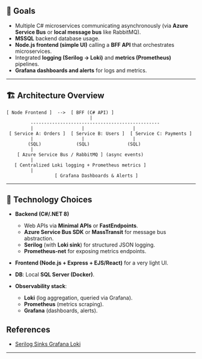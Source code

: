 
## 🎯 **Goals**

* Multiple C# microservices communicating asynchronously (via **Azure Service Bus** or **local message bus** like RabbitMQ).
* **MSSQL** backend database usage.
* **Node.js frontend (simple UI)** calling a **BFF API** that orchestrates microservices.
* Integrated **logging (Serilog → Loki)** and **metrics (Prometheus)** pipelines.
* **Grafana dashboards and alerts** for logs and metrics.

---

## 🏗️ **Architecture Overview**

```
[ Node Frontend ]  -->  [ BFF (C# API) ]
                               |
         ------------------------------------------------
         |                  |                  |
 [ Service A: Orders ]  [ Service B: Users ]  [ Service C: Payments ]
         |                  |                  |
        (SQL)             (SQL)              (SQL)
         |
    [ Azure Service Bus / RabbitMQ ] (async events)
         |
   [ Centralized Loki logging + Prometheus metrics ]
         |
                  [ Grafana Dashboards & Alerts ]
```

---

## 🔧 **Technology Choices**

* **Backend (C#/.NET 8)**

  * Web APIs via **Minimal APIs** or **FastEndpoints**.
  * **Azure Service Bus SDK** or **MassTransit** for message bus abstraction.
  * **Serilog** (with **Loki sink**) for structured JSON logging.
  * **Prometheus-net** for exposing metrics endpoints.
* **Frontend (Node.js + Express + EJS/React)** for a very light UI.
* **DB**: Local **SQL Server (Docker)**.
* **Observability stack**:

  * **Loki** (log aggregation, queried via Grafana).
  * **Prometheus** (metrics scraping).
  * **Grafana** (dashboards, alerts).

## **References**

* [Serilog Sinks Grafana Loki](https://github.com/serilog-contrib/serilog-sinks-grafana-loki)
---